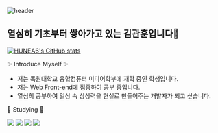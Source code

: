 ![header](https://capsule-render.vercel.app/api?type=waving&color=5BB7FF&height=300&section=header&text=HUNEA6_GitHub&fontColor=00FFFF&fontSize=60&animation=fadeIn&fontAlignY=38&desc=%50&descAlignY=&descAlign=)
## 열심히 기초부터 쌓아가고 있는 김관훈입니다👋


[![HUNEA6's GitHub stats](https://github-readme-stats.vercel.app/api?username=HUNEA6)](https://github.com/HUNEA6/)


✨ Introduce Myself ✨

- 저는 목원대학교 융합컴퓨터 미디어학부에 재학 중인 학생입니다.
- 저는 Web Front-end에 집중하여 공부 중입니다.
- 열심히 공부하여 일상 속 상상력을 현실로 만들어주는 개발자가 되고 싶습니다.


🔭 Studying 🔭

  <img src="https://img.shields.io/badge/HTML5-E34F26?style=flat-square&logo=HTML5&logoColor=white"/></a> 
  <img src="https://img.shields.io/badge/CSS-1572B6?style=flat-square&logo=CSS3&logoColor=white"/></a> 
  <img src="https://img.shields.io/badge/JavaScript-FFD700?style=flat-square&logo=JavaScript&logoColor=white"/></a>
  <img src="https://img.shields.io/badge/React-87CEFA?style=flat-square&logo=React&logoColor=white"/></a><br>


<!--
- 🔭 I’m currently working on ...
- 🌱 I’m currently learning ...
- 👯 I’m looking to collaborate on ...
- 🤔 I’m looking for help with ...
- 💬 Ask me about ...
- 📫 How to reach me: ...
- 😄 Pronouns: ...
- ⚡ Fun fact: ...
-->
